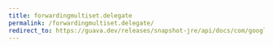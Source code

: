 ```yaml
---
title: forwardingmultiset.delegate
permalink: /forwardingmultiset.delegate/
redirect_to: https://guava.dev/releases/snapshot-jre/api/docs/com/google/common/collect/ForwardingMultiset.html#delegate--
---
```

